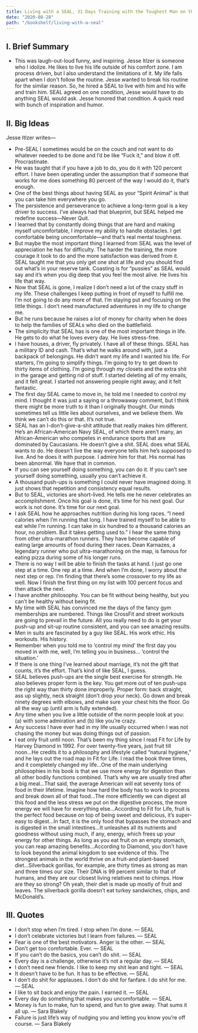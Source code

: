 ```yaml
---
title: Living with a SEAL, 31 Days Training with the Toughest Man on the Planet by Jesse Itlzer
date: "2020-08-28"
path: "/bookshelf/living-with-a-seal"
---
```


## I. Brief Summary

* This was laugh-out-loud funny, and inspiring. Jesse Itlzer is someone who I idolize. He likes to live his life outside of his comfort zone. I am process driven, but I also understand the limitations of it. My life falls apart when I don't follow the routine. Jesse wanted to break his routine for the similar reason. So, he hired a SEAL to live with him and his wife and train him. SEAL agreed on one condition, Jesse would have to do anything SEAL would ask. Jesse honored that condition. A quick read with bunch of inspiration and humor.

## II. Big Ideas
Jesse Itlzer writes—
- Pre-SEAL I sometimes would be on the couch and not want to do whatever needed to be done and I’d be like “Fuck it,” and blow it off. Procrastinate.
- He was taught that if you have a job to do, you do it with 120 percent effort. I have been operating under the assumption that if someone that works for me does something 80 percent of the way I would do it, that’s enough.
- One of the best things about having SEAL as your “Spirit Animal” is that you can take him everywhere you go.
- The persistence and perseverance to achieve a long-term goal is a key driver to success. I’ve always had that blueprint, but SEAL helped me redefine success—Never Quit.
- I learned that by constantly doing things that are hard and making myself uncomfortable, I improve my ability to handle obstacles. I get comfortable being uncomfortable—and that’s real mental toughness.
- But maybe the most important thing I learned from SEAL was the level of appreciation he has for difficulty. The harder the training, the more courage it took to do and the more satisfaction was derived from it. SEAL taught me that you only get one shot at life and you should find out what’s in your reserve tank. Coasting is for “pussies” as SEAL would say and it’s when you dig deep that you feel the most alive. He lives his life that way.
- Now that SEAL is gone, I realize I don’t need a lot of the crazy stuff in my life. These challenges I keep putting in front of myself to fulfill me. I’m not going to do any more of that. I’m staying put and focusing on the little things. I don’t need manufactured adventures in my life to change me.
- But he runs because he raises a lot of money for charity when he does to help the families of SEALs who died on the battlefield.
- The simplicity that SEAL has is one of the most important things in life. He gets to do what he loves every day. He lives stress-free.
- I have houses, a driver, fly privately. I have all of these things. SEAL has a military ID and cash. That’s what he walks around with, just a backpack of belongings. He didn’t want my life and I wanted his life. For starters, I’m going to simplify things. I’m going to try to get down to thirty items of clothing. I’m going through my closets and the extra shit in the garage and getting rid of stuff. I started deleting all of my emails, and it felt great. I started not answering people right away, and it felt fantastic.
- The first day SEAL came to move in, he told me I needed to control my mind. I thought it was just a saying or a throwaway comment, but I think there might be more truth to it than I originally thought. Our minds sometimes tell us little lies about ourselves, and we believe them. We think we can’t do this or that. It’s not true.
- SEAL has an I-don’t-give-a-shit attitude that really makes him different. He’s an African-American Navy SEAL, of which there aren’t many, an African-American who competes in endurance sports that are dominated by Caucasians. He doesn’t give a shit. SEAL does what SEAL wants to do. He doesn’t live the way everyone tells him he’s supposed to live. And he does it with purpose. I admire him for that. His normal has been abnormal. We have that in common.
- If you can see yourself doing something, you can do it. If you can’t see yourself doing something, usually you can’t achieve it.
- A thousand push-ups is something I could never have imagined doing. It just shows that repetition and consistency equal results.
- But to SEAL, victories are short-lived. He tells me he never celebrates an accomplishment. Once his goal is done, it’s time for his next goal. Our work is not done. It’s time for our next goal.
- I ask SEAL how he approaches nutrition during his long races. “I need calories when I’m running that long. I have trained myself to be able to eat while I’m running. I can take in six hundred to a thousand calories an hour, no problem. But it takes getting used to.” I hear the same thing from other ultra-marathon runners. They have become capable of eating large amounts of food during their races. Dean Karnazes, a legendary runner who put ultra-marathoning on the map, is famous for eating pizza during some of his longer runs.
- There is no way I will be able to finish the tasks at hand. I just go one step at a time. One rep at a time. And when I’m done, I worry about the next step or rep. I’m finding that there’s some crossover to my life as well. Now I finish the first thing on my list with 100 percent focus and then attack the next.
- I have another philosophy. You can be fit without being healthy, but you can’t be healthy without being fit.
- My time with SEAL has convinced me the days of the fancy gym memberships are numbered. Things like CrossFit and street workouts are going to prevail in the future. All you really need to do is get your push-up and sit-up routine consistent, and you can see amazing results.
- Men in suits are fascinated by a guy like SEAL. His work ethic. His workouts. His history.
- Remember when you told me to ‘control my mind’ the first day you moved in with me, well, I’m telling you in business… ‘control the situation.’
- If there is one thing I’ve learned about marriage, it’s not the gift that counts, it’s the effort. That’s kind of like SEAL, I guess.
- SEAL believes push-ups are the single best exercise for strength. He also believes proper form is the key. You get more out of ten push-ups the right way than thirty done improperly. Proper form: back straight, ass up slightly, neck straight (don’t drop your neck). Go down and break ninety degrees with elbows, and make sure your chest hits the floor. Go all the way up (until arm is fully extended).
- Any time when you live a little outside of the norm people look at you: (a) with some admiration and (b) like you’re crazy.
- Any success I have ever had in my life usually occurred when I was not chasing the money but was doing things out of passion.
- I eat only fruit until noon. That’s been my thing since I read Fit for Life by Harvey Diamond in 1992. For over twenty-five years, just fruit till noon...He credits it to a philosophy and lifestyle called “natural hygiene,” and he lays out the road map in Fit for Life. I read the book three times, and it completely changed my life...One of the main underlying philosophies in his book is that we use more energy for digestion than all other bodily functions combined. That’s why we are usually tired after a big meal...That said, the average American will eat seventy tons of food in their lifetime. Imagine how hard the body has to work to process and break down all of that food...The more efficiently we can digest all this food and the less stress we put on the digestive process, the more energy we will have for everything else...According to Fit for Life, fruit is the perfect food because on top of being sweet and delicious, it’s super-easy to digest...In fact, it is the only food that bypasses the stomach and is digested in the small intestines...It unleashes all its nutrients and goodness without using much, if any, energy, which frees up your energy for other things. As long as you eat fruit on an empty stomach, you can reap amazing benefits...According to Diamond, you don’t have to look beyond the animal kingdom to see evidence of this. The strongest animals in the world thrive on a fruit-and plant-based diet...Silverback gorillas, for example, are thirty times as strong as man and three times our size. Their DNA is 99 percent similar to that of humans, and they are our closest living relatives next to chimps. How are they so strong? Oh yeah, their diet is made up mostly of fruit and leaves. The silverback gorilla doesn’t eat turkey sandwiches, chips, and McDonald’s.





## III. Quotes
- I don’t stop when I’m tired. I stop when I’m done. — SEAL
- I don’t celebrate victories but I learn from failures. — SEAL
- Fear is one of the best motivators. Anger is the other. — SEAL
- Don’t get too comfortable. Ever. — SEAL
- If you can’t do the basics, you can’t do shit. — SEAL
- Every day is a challenge, otherwise it’s not a regular day. — SEAL
- I don’t need new friends. I like to keep my shit lean and tight. — SEAL
- It doesn’t have to be fun. It has to be effective. — SEAL
- I don’t do shit for applauses. I don’t do shit for fanfare. I do shit for me. — SEAL
- I like to sit back and enjoy the pain. I earned it. — SEAL
- Every day do something that makes you uncomfortable. — SEAL
- Money is fun to make, fun to spend, and fun to give away. That sums it all up. — Sara Blakely
- Failure is just life’s way of nudging you and letting you know you’re off course. — Sara Blakely
